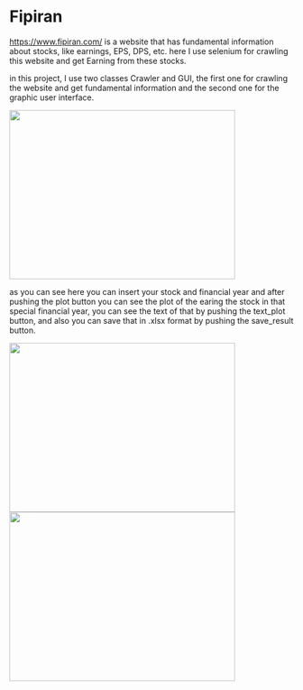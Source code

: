 # Fipiran 
https://www.fipiran.com/ is a website that has fundamental information about stocks, like earnings, EPS, DPS, etc. 
here I use selenium for crawling this website and get Earning from these stocks.

in this project, I use two classes Crawler and GUI, the first one for crawling the website and get fundamental information and the second one for the graphic user interface.

<img src="https://user-images.githubusercontent.com/54494078/132708173-f65c4f08-627c-425b-8bfd-481f7f40d103.PNG" width="400" height="300" align = 'center' >

as you can see here you can insert your stock and financial year and after pushing the plot button you can see the plot of the earing the stock in that special financial year, you can see the text of that by pushing the text_plot button, and also you can save that in .xlsx format by pushing the save_result button.

<img src="https://user-images.githubusercontent.com/54494078/132939776-b7097635-d977-42d5-89d3-53d3af5b5761.png" width="400" height="300" align = 'center' >

<img src="https://user-images.githubusercontent.com/54494078/132939792-4e2c3777-18f5-4e76-9d28-4408578b88e5.png" width="400" height="300" align = 'center' >
